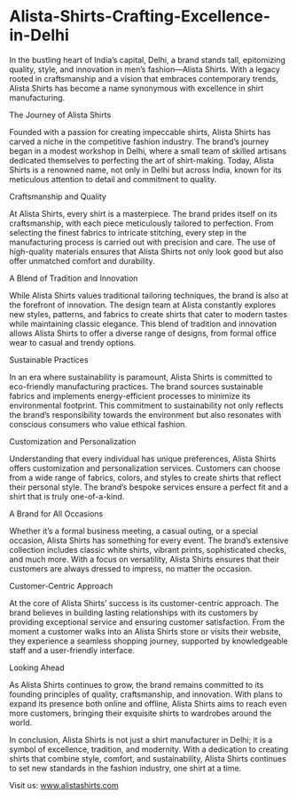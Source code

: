 # Alista-Shirts-Crafting-Excellence-in-Delhi
In the bustling heart of India’s capital, Delhi, a brand stands tall, epitomizing quality, style, and innovation in men’s fashion—Alista Shirts. With a legacy rooted in craftsmanship and a vision that embraces contemporary trends, Alista Shirts has become a name synonymous with excellence in shirt manufacturing.

The Journey of Alista Shirts

Founded with a passion for creating impeccable shirts, Alista Shirts has carved a niche in the competitive fashion industry. The brand’s journey began in a modest workshop in Delhi, where a small team of skilled artisans dedicated themselves to perfecting the art of shirt-making. Today, Alista Shirts is a renowned name, not only in Delhi but across India, known for its meticulous attention to detail and commitment to quality.

Craftsmanship and Quality

At Alista Shirts, every shirt is a masterpiece. The brand prides itself on its craftsmanship, with each piece meticulously tailored to perfection. From selecting the finest fabrics to intricate stitching, every step in the manufacturing process is carried out with precision and care. The use of high-quality materials ensures that Alista Shirts not only look good but also offer unmatched comfort and durability.

A Blend of Tradition and Innovation

While Alista Shirts values traditional tailoring techniques, the brand is also at the forefront of innovation. The design team at Alista constantly explores new styles, patterns, and fabrics to create shirts that cater to modern tastes while maintaining classic elegance. This blend of tradition and innovation allows Alista Shirts to offer a diverse range of designs, from formal office wear to casual and trendy options.

Sustainable Practices

In an era where sustainability is paramount, Alista Shirts is committed to eco-friendly manufacturing practices. The brand sources sustainable fabrics and implements energy-efficient processes to minimize its environmental footprint. This commitment to sustainability not only reflects the brand’s responsibility towards the environment but also resonates with conscious consumers who value ethical fashion.

Customization and Personalization

Understanding that every individual has unique preferences, Alista Shirts offers customization and personalization services. Customers can choose from a wide range of fabrics, colors, and styles to create shirts that reflect their personal style. The brand’s bespoke services ensure a perfect fit and a shirt that is truly one-of-a-kind.

A Brand for All Occasions

Whether it’s a formal business meeting, a casual outing, or a special occasion, Alista Shirts has something for every event. The brand’s extensive collection includes classic white shirts, vibrant prints, sophisticated checks, and much more. With a focus on versatility, Alista Shirts ensures that their customers are always dressed to impress, no matter the occasion.

Customer-Centric Approach

At the core of Alista Shirts’ success is its customer-centric approach. The brand believes in building lasting relationships with its customers by providing exceptional service and ensuring customer satisfaction. From the moment a customer walks into an Alista Shirts store or visits their website, they experience a seamless shopping journey, supported by knowledgeable staff and a user-friendly interface.

Looking Ahead

As Alista Shirts continues to grow, the brand remains committed to its founding principles of quality, craftsmanship, and innovation. With plans to expand its presence both online and offline, Alista Shirts aims to reach even more customers, bringing their exquisite shirts to wardrobes around the world.

In conclusion, Alista Shirts is not just a shirt manufacturer in Delhi; it is a symbol of excellence, tradition, and modernity. With a dedication to creating shirts that combine style, comfort, and sustainability, Alista Shirts continues to set new standards in the fashion industry, one shirt at a time.

Visit us: www.alistashirts.com
